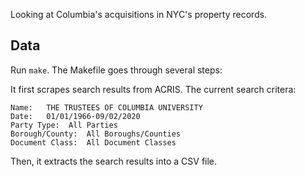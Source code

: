 Looking at Columbia's acquisitions in NYC's property records.

## Data

Run `make`. The Makefile goes through several steps:

It first scrapes search results from ACRIS. The current search critera:
```
Name:   THE TRUSTEES OF COLUMBIA UNIVERSITY
Date:   01/01/1966-09/02/2020
Party Type:  All Parties
Borough/County:  All Boroughs/Counties
Document Class:  All Document Classes
```

Then, it extracts the search results into a CSV file.